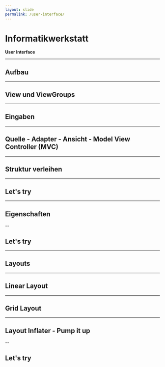 ```yaml
---
layout: slide
permalink: /user-interface/
---
```


# Informatikwerkstatt
__User Interface__

---

## Aufbau

---

## View und ViewGroups

---

## Eingaben

---


## Quelle - Adapter - Ansicht - Model View Controller (MVC)

---

## Struktur verleihen

---

## Let's try

---

## Eigenschaften

--

## Let's try

---

## Layouts

---

## Linear Layout

---

## Grid Layout

---

## Layout Inflater - Pump it up

--

## Let's try
